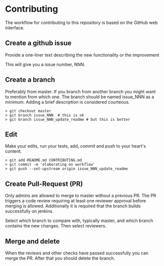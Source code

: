 # Contributing

The workflow for contributing to this repository is based on the GitHub
web interface.

## Create a github issue
Provide a one-liner text describing the new functionality or the improvement

This will give you a issue number, NNN.

## Create a branch
Preferably from master. If you branch from another branch you might
want to mention from which one. The branch should be named issue_NNN
as a minimum. Adding a brief description is considered courteous.

    > git checkout master
    > git branch issue_NNN  # this is ok
    > git branch issue_NNN_update_readme # but this is better

## Edit
Make your edits, run your tests, add, commit and push to your heart's content.

    > git add README.md CONTRIBUTING.md
    > git commit -m 'elaborating on workflow'
    > git push --set-upstream origin issue_NNN_update_readme

## Create Pull-Request (PR)
Only admins are allowed to merge to master without a previous PR. The PR triggers a
code review requiring at least one reviewer approval before merging is allowed.
Additionally it is required that the branch builds successfully on jenkins.

Select which branch to compare with, typically master, and which branch contains the new changes.
Then select reviewers.

## Merge and delete
When the reviews and other checks have passed successfully you can merge the PR. After
that you should delete the branch.
